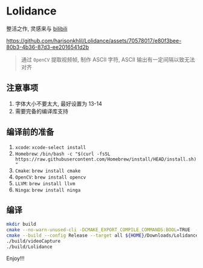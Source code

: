 # Lolidance
整活之作, 灵感来与 [bilibili](https://www.bilibili.com/video/BV1u8411k7BD/)

https://github.com/harisonkhlil/Lolidance/assets/70578017/e80f3bee-80b3-4b36-87d3-ee2016541d2b

> 通过 `OpenCV` 提取视频帧, 制作 ASCII 字符, ASCII 输出有一定间隔以致无法对齐

## 注意事项

1. 字体大小不要太大, 最好设置为 13-14
2. 需要完备的编译库支持

## 编译前的准备

1. `xcode`: `xcode-select install`
2. `Homebrew`: `/bin/bash -c "$(curl -fsSL https://raw.githubusercontent.com/Homebrew/install/HEAD/install.sh)"`
3. `Cmake`: `brew install cmake`
4. `OpenCV`: `brew install opencv`
5. `LLVM`: `brew install llvm`
6. `Ninga`: `brew install ninga`

## 编译

```sh
mkdir build
cmake --no-warn-unused-cli -DCMAKE_EXPORT_COMPILE_COMMANDS:BOOL=TRUE  -DCMAKE_CXX_COMPILER:FILEPATH=/opt/homebrew/opt/llvm/bin/clang++ -G Ninja -S${HOME}/Downloads/Lolidance -B${HOME}/Downloads/Lolidance/build
cmake --build --config Release --target all ${HOME}/Downloads/Lolidance/build
./build/videoCapture
./build/Lolidance
```
Enjoy!!!
